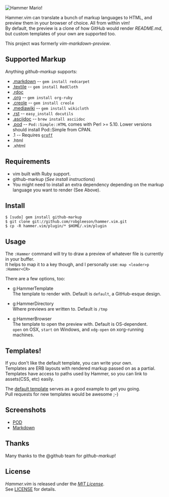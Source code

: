 ![Hammer Mario!](http://i.imgur.com/HUuvF.png)

Hammer.vim can translate a bunch of markup languages to HTML, and preview them in your browser of choice. All from within vim!  
By default, the preview is a clone of how GitHub would render _README.md_, but custom templates of your own are supported too.  

This project was formerly _vim-markdown-preview_.

Supported Markup
----------------

Anything _github-markup_ supports:  

* [.markdown](http://daringfireball.net/projects/markdown/) -- `gem install redcarpet`
* [.textile](http://www.textism.com/tools/textile/) -- `gem install RedCloth`
* [.rdoc](http://rdoc.sourceforge.net/)
* [.org](http://orgmode.org/) -- `gem install org-ruby`
* [.creole](http://wikicreole.org/) -- `gem install creole`
* [.mediawiki](http://www.mediawiki.org/wiki/Help:Formatting) -- `gem install wikicloth`
* [.rst](http://docutils.sourceforge.net/rst.html) -- `easy_install docutils`
* [.asciidoc](http://www.methods.co.nz/asciidoc/) -- `brew install asciidoc`
* [.pod](http://search.cpan.org/dist/perl/pod/perlpod.pod) -- `Pod::Simple::HTML`
  comes with Perl >= 5.10. Lower versions should install Pod::Simple from CPAN.
* .1 -- Requires [`groff`](http://www.gnu.org/software/groff/)
* .html
* .xhtml

Requirements
------------

* vim built with Ruby support.
* github-markup (_See install instructions_)
* You might need to install an extra dependency depending on the markup language you want to render (See Above).

Install 
-------

    $ [sudo] gem install github-markup
    $ git clone git://github.com/robgleeson/hammer.vim.git
    $ cp -R hammer.vim/plugin/* $HOME/.vim/plugin


Usage
-----

The `:Hammer` command will try to draw a preview of whatever file is currently in your buffer.  
It helps to map it to a key though, and I personally use: `map <leader>p :Hammer<CR>`

There are a few options, too:  

* g:HammerTemplate  
  The template to render with. Default is `default`, a GitHub-esque design.

* g:HammerDirectory  
  Where previews are written to. Default is `/tmp`

* g:HammerBrowser  
  The template to open the preview with. Default is OS-dependent.  
  `open` on OSX, `start` on Windows, and `xdg-open` on xorg-running machines.



Templates!
----------

If you don't like the default template, you can write your own.  
Templates are ERB layouts with rendered markup passed on as a partial.  
Templates have access to paths used by Hammer, so you can link to assets(CSS, etc) easily.  

The [default template](http://bit.ly/jaNkaJ) serves as a good example to get you going.   
Pull requests for new templates would be awesome ;-)

Screenshots
-----------

* [POD](http://d.pr/16YG)
* [Markdown](http://d.pr/GEuT)



Thanks
------

Many thanks to the @github team for _github-markup_!

License
--------

_Hammer.vim_ is released under the [_MIT License_](http://en.wikipedia.org/wiki/MIT_License).  
See [LICENSE](http://github.com/robgleeson/hammer.vim/blob/master/LICENSE) for details.

